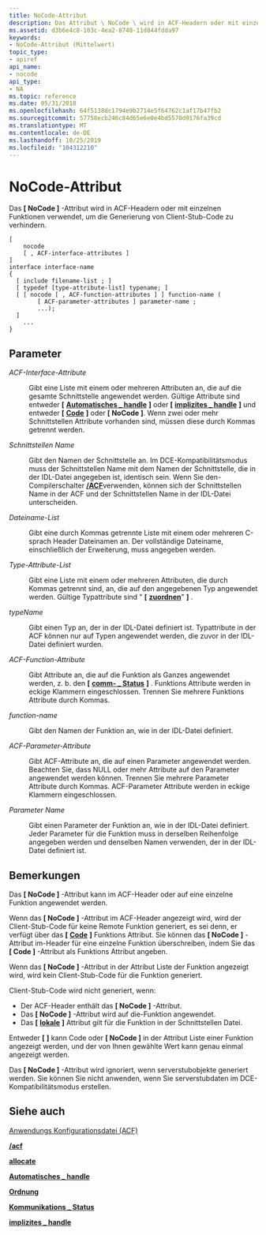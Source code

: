 ```yaml
---
title: NoCode-Attribut
description: Das Attribut \ NoCode \ wird in ACF-Headern oder mit einzelnen Funktionen verwendet, um die Generierung von Client-Stub-Code zu verhindern.
ms.assetid: d3b6e4c8-103c-4ea2-8748-11d844fdda97
keywords:
- NoCode-Attribut (Mittelwert)
topic_type:
- apiref
api_name:
- nocode
api_type:
- NA
ms.topic: reference
ms.date: 05/31/2018
ms.openlocfilehash: 64f5138dc1794e9b2714e5f64762c1af17b47fb2
ms.sourcegitcommit: 57758ecb246c84d65e6e0e4bd5570d9176fa39cd
ms.translationtype: MT
ms.contentlocale: de-DE
ms.lasthandoff: 10/25/2019
ms.locfileid: "104312210"
---
```

# <a name="nocode-attribute"></a>NoCode-Attribut

Das **\[ NoCode \]** -Attribut wird in ACF-Headern oder mit einzelnen Funktionen verwendet, um die Generierung von Client-Stub-Code zu verhindern.

``` syntax
[ 
    nocode 
    [ , ACF-interface-attributes ] 
] 
interface interface-name
{
  [ include filename-list ; ]
  [ typedef [type-attribute-list] typename; ] 
  [ [ nocode [ , ACF-function-attributes ] ] function-name (
        [ ACF-parameter-attributes ] parameter-name ;
        ...);
  ]
    ...
}
```

## <a name="parameters"></a>Parameter

<dl> <dt>

*ACF-Interface-Attribute* 
</dt> <dd>

Gibt eine Liste mit einem oder mehreren Attributen an, die auf die gesamte Schnittstelle angewendet werden. Gültige Attribute sind entweder **\[** [**Automatisches \_ handle**](auto-handle.md) **\]** oder **\[** [**implizites \_ handle**](implicit-handle.md) **\]** und entweder **\[** [**Code**](code.md) **\]** oder **\[ NoCode \]**. Wenn zwei oder mehr Schnittstellen Attribute vorhanden sind, müssen diese durch Kommas getrennt werden.

</dd> <dt>

*Schnittstellen Name* 
</dt> <dd>

Gibt den Namen der Schnittstelle an. Im DCE-Kompatibilitätsmodus muss der Schnittstellen Name mit dem Namen der Schnittstelle, die in der IDL-Datei angegeben ist, identisch sein. Wenn Sie den-Compilerschalter [**/ACF**](-acf.md)verwenden, können sich der Schnittstellen Name in der ACF und der Schnittstellen Name in der IDL-Datei unterscheiden.

</dd> <dt>

*Dateiname-List* 
</dt> <dd>

Gibt eine durch Kommas getrennte Liste mit einem oder mehreren C-sprach Header Dateinamen an. Der vollständige Dateiname, einschließlich der Erweiterung, muss angegeben werden.

</dd> <dt>

*Type-Attribute-List* 
</dt> <dd>

Gibt eine Liste mit einem oder mehreren Attributen, die durch Kommas getrennt sind, an, die auf den angegebenen Typ angewendet werden. Gültige Typattribute sind " **\[** [**zuordnen**](allocate.md)" **\]** .

</dd> <dt>

*typeName* 
</dt> <dd>

Gibt einen Typ an, der in der IDL-Datei definiert ist. Typattribute in der ACF können nur auf Typen angewendet werden, die zuvor in der IDL-Datei definiert wurden.

</dd> <dt>

*ACF-Function-Attribute* 
</dt> <dd>

Gibt Attribute an, die auf die Funktion als Ganzes angewendet werden, z. b. den **\[** [**comm- \_ Status**](comm-status.md) **\]** . Funktions Attribute werden in eckige Klammern eingeschlossen. Trennen Sie mehrere Funktions Attribute durch Kommas.

</dd> <dt>

*function-name* 
</dt> <dd>

Gibt den Namen der Funktion an, wie in der IDL-Datei definiert.

</dd> <dt>

*ACF-Parameter-Attribute* 
</dt> <dd>

Gibt ACF-Attribute an, die auf einen Parameter angewendet werden. Beachten Sie, dass NULL oder mehr Attribute auf den Parameter angewendet werden können. Trennen Sie mehrere Parameter Attribute durch Kommas. ACF-Parameter Attribute werden in eckige Klammern eingeschlossen.

</dd> <dt>

*Parameter Name* 
</dt> <dd>

Gibt einen Parameter der Funktion an, wie in der IDL-Datei definiert. Jeder Parameter für die Funktion muss in derselben Reihenfolge angegeben werden und denselben Namen verwenden, der in der IDL-Datei definiert ist.

</dd> </dl>

## <a name="remarks"></a>Bemerkungen

Das **\[ NoCode \]** -Attribut kann im ACF-Header oder auf eine einzelne Funktion angewendet werden.

Wenn das **\[ NoCode \]** -Attribut im ACF-Header angezeigt wird, wird der Client-Stub-Code für keine Remote Funktion generiert, es sei denn, er verfügt über das **\[** [**Code**](code.md) **\]** Funktions Attribut. Sie können das **\[ NoCode \]** -Attribut im-Header für eine einzelne Funktion überschreiben, indem Sie das **\[ Code \]** -Attribut als Funktions Attribut angeben.

Wenn das **\[ NoCode \]** -Attribut in der Attribut Liste der Funktion angezeigt wird, wird kein Client-Stub-Code für die Funktion generiert.

Client-Stub-Code wird nicht generiert, wenn:

-   Der ACF-Header enthält das **\[ NoCode \]** -Attribut.
-   Das **\[ NoCode \]** -Attribut wird auf die-Funktion angewendet.
-   Das **\[** [**lokale**](local.md) **\]** Attribut gilt für die Funktion in der Schnittstellen Datei.

Entweder **\[** [](code.md) **\]** kann Code oder **\[ NoCode \]** in der Attribut Liste einer Funktion angezeigt werden, und der von Ihnen gewählte Wert kann genau einmal angezeigt werden.

Das **\[ NoCode \]** -Attribut wird ignoriert, wenn serverstubobjekte generiert werden. Sie können Sie nicht anwenden, wenn Sie serverstubdaten im DCE-Kompatibilitätsmodus erstellen.

## <a name="see-also"></a>Siehe auch

<dl> <dt>

[Anwendungs Konfigurationsdatei (ACF)](application-configuration-file-acf-.md)
</dt> <dt>

[**/acf**](-acf.md)
</dt> <dt>

[**allocate**](allocate.md)
</dt> <dt>

[**Automatisches \_ handle**](auto-handle.md)
</dt> <dt>

[**Ordnung**](code.md)
</dt> <dt>

[**Kommunikations \_ Status**](comm-status.md)
</dt> <dt>

[**implizites \_ handle**](implicit-handle.md)
</dt> </dl>

 

 




